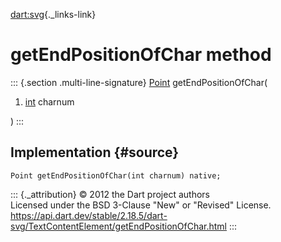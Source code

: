 [dart:svg](../../dart-svg/dart-svg-library){._links-link}

getEndPositionOfChar method
===========================

::: {.section .multi-line-signature}
[Point](../point-class) getEndPositionOfChar(

1.  [int](../../dart-core/int-class) charnum

)
:::

Implementation {#source}
--------------

``` {.language-dart data-language="dart"}
Point getEndPositionOfChar(int charnum) native;
```

::: {._attribution}
© 2012 the Dart project authors\
Licensed under the BSD 3-Clause \"New\" or \"Revised\" License.\
<https://api.dart.dev/stable/2.18.5/dart-svg/TextContentElement/getEndPositionOfChar.html>
:::
